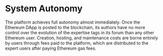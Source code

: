 # System Autonomy

The platform achieves full autonomy almost immediately. Once the Ethereum DApp is posted to the blockchain, its authors have no more control over the evolution of the expertise tags in its forum than any other Ethereum user. Creation, hosting, and maintenance costs are borne entirely by users through fees paid to the platform, which are distributed to the expert users after paying Ethereum gas fees.

